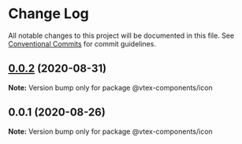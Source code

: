 # Change Log

All notable changes to this project will be documented in this file.
See [Conventional Commits](https://conventionalcommits.org) for commit guidelines.

## [0.0.2](https://github.com/vtex/onda/compare/@vtex-components/icon@0.0.1...@vtex-components/icon@0.0.2) (2020-08-31)

**Note:** Version bump only for package @vtex-components/icon





## 0.0.1 (2020-08-26)

**Note:** Version bump only for package @vtex-components/icon
